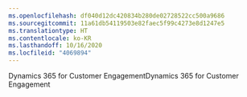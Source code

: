 ```yaml
---
ms.openlocfilehash: df040d12dc420834b280de02728522cc500a9686
ms.sourcegitcommit: 11a61db54119503e82faec5f99c4273e8d1247e5
ms.translationtype: HT
ms.contentlocale: ko-KR
ms.lasthandoff: 10/16/2020
ms.locfileid: "4069894"
---
```

<span data-ttu-id="88802-101">Dynamics 365 for Customer Engagement</span><span class="sxs-lookup"><span data-stu-id="88802-101">Dynamics 365 for Customer Engagement</span></span>
